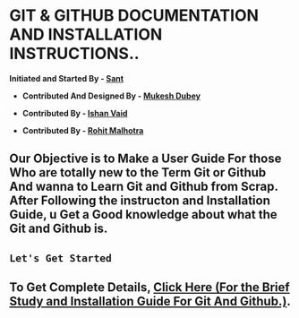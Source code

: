 # **GIT & GITHUB DOCUMENTATION AND INSTALLATION INSTRUCTIONS..**

**Initiated and Started By - [Sant](https://github.com/santk97)**

* **Contributed And Designed By - [Mukesh Dubey](https://github.com/MukeshDubey1420)**

* **Contributed By - [Ishan Vaid](https://github.com/Ishanvaid9)**

* **Contributed By - [Rohit Malhotra](https://github.com/rohitmalhotra1420)**

## Our Objective is to Make a User Guide For those Who are totally new to the Term Git or Github And wanna to Learn Git and Github from Scrap. After Following the instructon and Installation Guide, u Get a Good knowledge about what the Git and Github is.

## `Let's Get Started `

## **To Get Complete Details, [Click Here (For the Brief Study and Installation Guide For Git And Github.)](git.md).**
